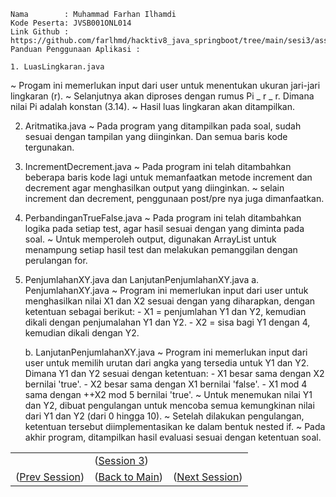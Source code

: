     Nama        : Muhammad Farhan Ilhamdi
    Kode Peserta: JVSB001ONL014
    Link Github : https://github.com/farlhmd/hacktiv8_java_springboot/tree/main/sesi3/assignment1
    Panduan Penggunaan Aplikasi :

    1. LuasLingkaran.java

~ Progam ini memerlukan input dari user untuk menentukan ukuran jari-jari lingkaran (r).
~ Selanjutnya akan diproses dengan rumus Pi _ r _ r. Dimana nilai Pi adalah konstan (3.14).
~ Hasil luas lingkaran akan ditampilkan.

2.  Aritmatika.java
    ~ Pada program yang ditampilkan pada soal, sudah sesuai dengan tampilan yang diinginkan. Dan semua baris kode tergunakan.

3.  IncrementDecrement.java
    ~ Pada program ini telah ditambahkan beberapa baris kode lagi untuk memanfaatkan metode increment dan decrement agar menghasilkan output yang diinginkan.
    ~ selain increment dan decrement, penggunaan post/pre nya juga dimanfaatkan.

4.  PerbandinganTrueFalse.java
    ~ Pada program ini telah ditambahkan logika pada setiap test, agar hasil sesuai dengan yang diminta pada soal.
    ~ Untuk memperoleh output, digunakan ArrayList untuk menampung setiap hasil test dan melakukan pemanggilan dengan perulangan for.

5.  PenjumlahanXY.java dan LanjutanPenjumlahanXY.java
    a. PenjumlahanXY.java
    ~ Program ini memerlukan input dari user untuk menghasilkan nilai X1 dan X2 sesuai dengan yang diharapkan, dengan ketentuan sebagai berikut: - X1 = penjumlahan Y1 dan Y2, kemudian dikali dengan penjumalahan Y1 dan Y2. - X2 = sisa bagi Y1 dengan 4, kemudian dikali dengan Y2.

    b. LanjutanPenjumlahanXY.java
    ~ Program ini memerlukan input dari user untuk memilih urutan dari angka yang tersedia untuk Y1 dan Y2. Dimana Y1 dan Y2 sesuai dengan ketentuan: - X1 besar sama dengan X2 bernilai 'true'. - X2 besar sama dengan X1 bernilai 'false'. - X1 mod 4 sama dengan ++X2 mod 5 bernilai 'true'.
    ~ Untuk menemukan nilai Y1 dan Y2, dibuat pengulangan untuk mencoba semua kemungkinan nilai dari Y1 dan Y2 (dari 0 hingga 10).
    ~ Setelah dilakukan pengulangan, ketentuan tersebut diimplementasikan ke dalam bentuk nested if.
    ~ Pada akhir program, ditampilkan hasil evaluasi sesuai dengan ketentuan soal.

<table align="center" style="border:none;">
    <tr>
    <td></td>
    <td>(<a href="https://github.com/farlhmd/hacktiv8_java_springboot/tree/main/src/sesi3/session">Session 3</a>)</td>
    <td></td>
    </tr>
  <tr>
    <td>(<a href="https://github.com/farlhmd/hacktiv8_java_springboot/tree/main/src/sesi2">Prev Session</a>)</td>
    <td>(<a href="https://github.com/farlhmd/hacktiv8_java_springboot">Back to Main</a>)</td>
    <td>(<a href="https://github.com/farlhmd/hacktiv8_java_springboot/tree/main/src/sesi4">Next Session</a>)</td>
  </tr>
</table>
